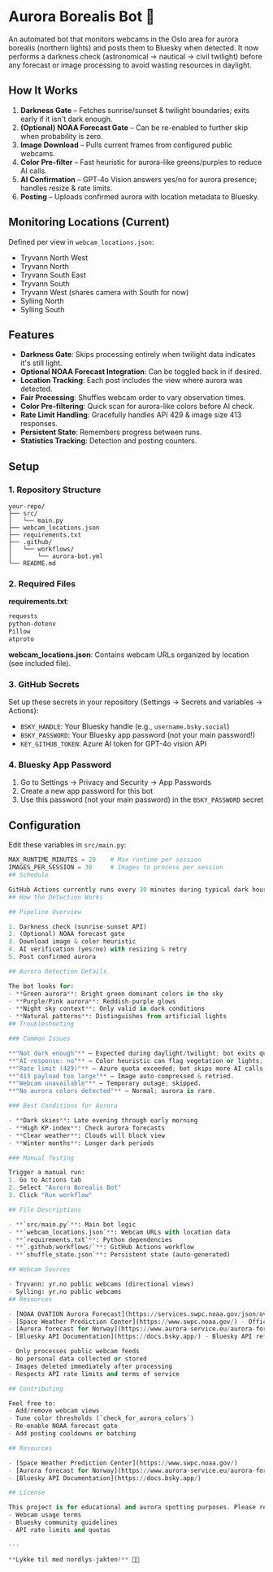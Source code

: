 # Aurora Borealis Bot 🌌

An automated bot that monitors webcams in the Oslo area for aurora borealis (northern lights) and posts them to Bluesky when detected. It now performs a darkness check (astronomical → nautical → civil twilight) before any forecast or image processing to avoid wasting resources in daylight.

## How It Works

1. **Darkness Gate** – Fetches sunrise/sunset & twilight boundaries; exits early if it isn't dark enough.
2. **(Optional) NOAA Forecast Gate** – Can be re-enabled to further skip when probability is zero.
3. **Image Download** – Pulls current frames from configured public webcams.
4. **Color Pre-filter** – Fast heuristic for aurora-like greens/purples to reduce AI calls.
5. **AI Confirmation** – GPT‑4o Vision answers yes/no for aurora presence; handles resize & rate limits.
6. **Posting** – Uploads confirmed aurora with location metadata to Bluesky.

## Monitoring Locations (Current)

Defined per view in `webcam_locations.json`:
- Tryvann North West
- Tryvann North
- Tryvann South East
- Tryvann South
- Tryvann West (shares camera with South for now)
- Sylling North
- Sylling South

## Features

- **Darkness Gate**: Skips processing entirely when twilight data indicates it's still light.
- **Optional NOAA Forecast Integration**: Can be toggled back in if desired.
- **Location Tracking**: Each post includes the view where aurora was detected.
- **Fair Processing**: Shuffles webcam order to vary observation times.
- **Color Pre-filtering**: Quick scan for aurora-like colors before AI check.
- **Rate Limit Handling**: Gracefully handles API 429 & image size 413 responses.
- **Persistent State**: Remembers progress between runs.
- **Statistics Tracking**: Detection and posting counters.

## Setup

### 1. Repository Structure
```
your-repo/
├── src/
│   └── main.py
├── webcam_locations.json
├── requirements.txt
├── .github/
│   └── workflows/
│       └── aurora-bot.yml
└── README.md
```

### 2. Required Files

**requirements.txt**:
```txt
requests
python-dotenv
Pillow
atproto
```

**webcam_locations.json**:
Contains webcam URLs organized by location (see included file).

### 3. GitHub Secrets

Set up these secrets in your repository (Settings → Secrets and variables → Actions):

- `BSKY_HANDLE`: Your Bluesky handle (e.g., `username.bsky.social`)
- `BSKY_PASSWORD`: Your Bluesky app password (not your main password!)
- `KEY_GITHUB_TOKEN`: Azure AI token for GPT-4o vision API

### 4. Bluesky App Password

1. Go to Settings → Privacy and Security → App Passwords
2. Create a new app password for this bot
3. Use this password (not your main password) in the `BSKY_PASSWORD` secret

## Configuration

Edit these variables in `src/main.py`:

```python
MAX_RUNTIME_MINUTES = 20    # Max runtime per session
IMAGES_PER_SESSION = 30     # Images to process per session
## Schedule

GitHub Actions currently runs every 30 minutes during typical dark hours. Because the code now performs a dynamic darkness check, you can optionally widen the cron schedule (e.g. run 24/7) and rely on fast early exits.
## How the Detection Works

## Pipeline Overview

1. Darkness check (sunrise-sunset API)
2. (Optional) NOAA forecast gate
3. Download image & color heuristic
4. AI verification (yes/no) with resizing & retry
5. Post confirmed aurora

## Aurora Detection Details

The bot looks for:
- **Green aurora**: Bright green dominant colors in the sky
- **Purple/Pink aurora**: Reddish-purple glows
- **Night sky context**: Only valid in dark conditions
- **Natural patterns**: Distinguishes from artificial lights
## Troubleshooting

### Common Issues

**"Not dark enough"** – Expected during daylight/twilight; bot exits quickly.
**"AI response: no"** – Color heuristic can flag vegetation or lights; AI filter reduces false positives.
**"Rate limit (429)"** – Azure quota exceeded; bot skips more AI calls until next run.
**"413 payload too large"** – Image auto-compressed & retried.
**"Webcam unavailable"** – Temporary outage; skipped.
**"No aurora colors detected"** – Normal; aurora is rare.

### Best Conditions for Aurora

- **Dark skies**: Late evening through early morning
- **High KP-index**: Check aurora forecasts
- **Clear weather**: Clouds will block view
- **Winter months**: Longer dark periods

### Manual Testing

Trigger a manual run:
1. Go to Actions tab
2. Select "Aurora Borealis Bot"
3. Click "Run workflow"

## File Descriptions

- **`src/main.py`**: Main bot logic
- **`webcam_locations.json`**: Webcam URLs with location data
- **`requirements.txt`**: Python dependencies
- **`.github/workflows/`**: GitHub Actions workflow
- **`shuffle_state.json`**: Persistent state (auto-generated)

## Webcam Sources

- Tryvann: yr.no public webcams (directional views)
- Sylling: yr.no public webcams
## Resources

- [NOAA OVATION Aurora Forecast](https://services.swpc.noaa.gov/json/ovation_aurora_latest.json) - Real-time data used by the bot
- [Space Weather Prediction Center](https://www.swpc.noaa.gov/) - Official NOAA space weather site
- [Aurora forecast for Norway](https://www.aurora-service.eu/aurora-forecast/) - Additional forecast source
- [Bluesky API Documentation](https://docs.bsky.app/) - Bluesky API reference

- Only processes public webcam feeds
- No personal data collected or stored
- Images deleted immediately after processing
- Respects API rate limits and terms of service

## Contributing

Feel free to:
- Add/remove webcam views
- Tune color thresholds (`check_for_aurora_colors`)
- Re-enable NOAA forecast gate
- Add posting cooldowns or batching

## Resources

- [Space Weather Prediction Center](https://www.swpc.noaa.gov/)
- [Aurora forecast for Norway](https://www.aurora-service.eu/aurora-forecast/)
- [Bluesky API Documentation](https://docs.bsky.app/)

## License

This project is for educational and aurora spotting purposes. Please respect:
- Webcam usage terms
- Bluesky community guidelines
- API rate limits and quotas

---

**Lykke til med nordlys-jakten!** 🌌✨
